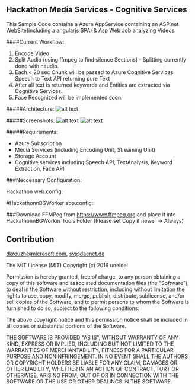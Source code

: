 ## Hackathon Media Services - Cognitive Services 

This Sample Code contains a Azure AppService containing an ASP.net WebSite(including a angularjs SPA) & Asp Web Job analyzing  Videos.


####Current Workflow:
1) Encode Video       
2) Split Audio (using ffmpeg to find silence Sections) - Splitting currently done with naudio.        
3) Each < 20 sec Chunk will be passed to Azure Cognitive Services Speech to Text API returning pure Text       
4) After all text is returned keywords and Entities are extracted  via Cognitive Services.       
5) Face Recognized will be implemented soon.       


#####Architecture: 
![alt text](https://github.com/uneidel/hackathon/blob/master/Architecture.PNG "Architecture")

#####Screenshots:
![alt text](https://github.com/uneidel/hackathon/blob/master/Editor.PNG "Editor")
![alt text](https://github.com/uneidel/hackathon/blob/master/ProcessVideo1.PNG "Process")


#####Requirements:
 - Azure Subscription
 - Media Services (including Encoding Unit, Streaming Unit)
 - Storage Account 
 - Cognitive services including Speech API, TextAnalysis, Keyword Extraction, Face API 




 ###Neccessary Configuration:

 Hackathon web.config: 
 <add key="MediaServicesAccountName"			value=""/>
 <add key="MediaServicesAccountKey"				value=""/>
 <add key="MediaServicesStorageAccountName"		value="" />
 <add key="MediaServicesStorageAccountKey"		value="" />

 #HackathonnBGWorker app.config:
 <add key="languageCode" value="de-de" />
 <add key="ttsSubscriptionKey" value="" />
 <add key="TextAnalysisKey" value="" />
 <add key="EntityLinkingKey" value=""/>


 ###Download FFMPeg from https://www.ffmpeg.org and place it into HackathonnBGWorker Tools Folder (Please set Copy if newer -> Always) 



## Contribution
dkreuzh@microsoft.com, sv@daenet.de



The MIT License (MIT)
Copyright (c) 2016 uneidel

Permission is hereby granted, free of charge, to any person obtaining a copy of this software and associated documentation files (the "Software"), to deal in the Software without restriction, including without limitation the rights to use, copy, modify, merge, publish, distribute, sublicense, and/or sell copies of the Software, and to permit persons to whom the Software is furnished to do so, subject to the following conditions:

The above copyright notice and this permission notice shall be included in all copies or substantial portions of the Software.

THE SOFTWARE IS PROVIDED "AS IS", WITHOUT WARRANTY OF ANY KIND, EXPRESS OR IMPLIED, INCLUDING BUT NOT LIMITED TO THE WARRANTIES OF MERCHANTABILITY, FITNESS FOR A PARTICULAR PURPOSE AND NONINFRINGEMENT. IN NO EVENT SHALL THE AUTHORS OR COPYRIGHT HOLDERS BE LIABLE FOR ANY CLAIM, DAMAGES OR OTHER LIABILITY, WHETHER IN AN ACTION OF CONTRACT, TORT OR OTHERWISE, ARISING FROM, OUT OF OR IN CONNECTION WITH THE SOFTWARE OR THE USE OR OTHER DEALINGS IN THE SOFTWARE.
